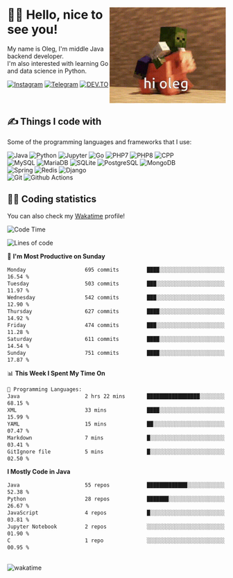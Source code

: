 <div>
   <img align="right" height="221" src="res/hi-oleg.gif" alt="hello, it's me riding on the pig">
   <div>
      <h1>👨‍🌾 Hello, nice to see you!</h1>
      <p>My name is Oleg, I'm middle Java backend developer.<br>I'm also interested with learning Go and data science in Python.</p>
      <div>
         <a href="https://instagram.com/gatetrasher"><img alt="Instagram" src="https://img.shields.io/badge/Instagram-E4405F?&style=for-the-badge&logo=instagram&logoColor=white" ></a>
         <a href="https://t.me/hteppl"><img alt="Telegram" src="https://img.shields.io/badge/Telegram-26A5E4?&style=for-the-badge&logo=telegram&logoColor=white" ></a>
         <a href="https://dev.to/hteppl"><img alt="DEV.TO" src="https://img.shields.io/badge/dev.to-0A0A0A?&style=for-the-badge&logo=devdotto&logoColor=white" ></a>
      </div>
   </div>
</div>
<br>
<br>
<div>
   <h2>✍️ Things I code with</h2>
   <p>Some of the programming languages and frameworks that I use:</p>
   <p>
      <img alt="Java" src="https://img.shields.io/badge/Java-ED8B00?style=flat-square&logo=java&logoColor=white" />
      <img alt="Python" src="https://img.shields.io/badge/Python-3776AB?style=flat-square&logo=python&logoColor=white" />
      <img alt="Jupyter" src="https://img.shields.io/badge/Jupyter-F37626?style=flat-square&logo=jupyter&logoColor=white" />
      <img alt="Go" src="https://img.shields.io/badge/Go-00ADD8?style=flat-square&logo=go&logoColor=white" /> 
      <img alt="PHP7" src="https://img.shields.io/badge/PHP_7-777BB4?style=flat-square&logo=php&logoColor=white" />
      <img alt="PHP8" src="https://img.shields.io/badge/PHP_8-777BB4?style=flat-square&logo=php&logoColor=white" />
      <img alt="CPP" src="https://img.shields.io/badge/C++-00599C?style=flat-square&logo=cplusplus&logoColor=white" />
      <br>
      <img alt="MySQL" src="https://img.shields.io/badge/MySQL-4479A1?style=flat-square&logo=mysql&logoColor=white" />
      <img alt="MariaDB" src="https://img.shields.io/badge/MariaDB-003545?style=flat-square&logo=mariadb&logoColor=white" />
      <img alt="SQLite" src="https://img.shields.io/badge/SQLite-003B57?style=flat-square&logo=sqlite&logoColor=white" />
      <img alt="PostgreSQL" src="https://img.shields.io/badge/PostgreSQL-4169E1?style=flat-square&logo=postgresql&logoColor=white" />
      <img alt="MongoDB" src="https://img.shields.io/badge/MongoDB-47A248?style=flat-square&logo=mongodb&logoColor=white" />
      <br>
      <img alt="Spring" src="https://img.shields.io/badge/Spring-6DB33F?style=flat-square&logo=spring&logoColor=white" />
      <img alt="Redis" src="https://img.shields.io/badge/Redis-DC382D?style=flat-square&logo=redis&logoColor=white" />
      <img alt="Django" src="https://img.shields.io/badge/Django-092E20?style=flat-square&logo=django&logoColor=white" />
      <br>
      <img alt="Git" src="https://img.shields.io/badge/Git-F05032?style=flat-square&logo=git&logoColor=white" />
      <img alt="Github Actions" src="https://img.shields.io/badge/Github_Actions-2088FF?style=flat-square&logo=github-actions&logoColor=white" />
   </p>
</div>
<div>
   <h2>👨‍💻 Coding statistics</h2>
   <p>You can also check my <a href="https://wakatime.com/@hteppl">Wakatime</a> profile!</p>

   <!--START_SECTION:waka-->
![Code Time](http://img.shields.io/badge/Code%20Time-1%2C267%20hrs%2034%20mins-blue)

![Lines of code](https://img.shields.io/badge/From%20Hello%20World%20I%27ve%20Written-1.7%20million%20lines%20of%20code-blue)

📅 **I'm Most Productive on Sunday** 

```text
Monday                   695 commits         ████░░░░░░░░░░░░░░░░░░░░░   16.54 % 
Tuesday                  503 commits         ███░░░░░░░░░░░░░░░░░░░░░░   11.97 % 
Wednesday                542 commits         ███░░░░░░░░░░░░░░░░░░░░░░   12.90 % 
Thursday                 627 commits         ████░░░░░░░░░░░░░░░░░░░░░   14.92 % 
Friday                   474 commits         ███░░░░░░░░░░░░░░░░░░░░░░   11.28 % 
Saturday                 611 commits         ████░░░░░░░░░░░░░░░░░░░░░   14.54 % 
Sunday                   751 commits         ████░░░░░░░░░░░░░░░░░░░░░   17.87 % 
```


📊 **This Week I Spent My Time On** 

```text
💬 Programming Languages: 
Java                     2 hrs 22 mins       █████████████████░░░░░░░░   68.15 % 
XML                      33 mins             ████░░░░░░░░░░░░░░░░░░░░░   15.99 % 
YAML                     15 mins             ██░░░░░░░░░░░░░░░░░░░░░░░   07.47 % 
Markdown                 7 mins              █░░░░░░░░░░░░░░░░░░░░░░░░   03.41 % 
GitIgnore file           5 mins              █░░░░░░░░░░░░░░░░░░░░░░░░   02.50 % 
```

**I Mostly Code in Java** 

```text
Java                     55 repos            █████████████░░░░░░░░░░░░   52.38 % 
Python                   28 repos            ███████░░░░░░░░░░░░░░░░░░   26.67 % 
JavaScript               4 repos             █░░░░░░░░░░░░░░░░░░░░░░░░   03.81 % 
Jupyter Notebook         2 repos             ░░░░░░░░░░░░░░░░░░░░░░░░░   01.90 % 
C                        1 repo              ░░░░░░░░░░░░░░░░░░░░░░░░░   00.95 % 
```




<!--END_SECTION:waka-->
</div>
<br>
<img src="https://wakatime.com/share/@hteppl/18a68a4e-e1fb-41eb-b9f2-e999d76b9bac.svg" alt="wakatime">
